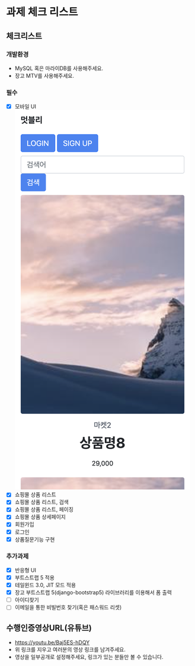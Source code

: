 # 과제 체크 리스트

## 체크리스트

### 개발환경
- MySQL 혹은 마라이DB를 사용해주세요.
- 장고 MTV를 사용해주세요.

### 필수
- [x] 모바일 UI
  ![img.png](img.png)
- [x] 쇼핑몰 상품 리스트
- [x] 쇼핑몰 상품 리스트, 검색
- [x] 쇼핑몰 상품 리스트, 페이징
- [x] 쇼핑몰 상품 상세페이지
- [x] 회원가입
- [x] 로그인
- [x] 상품질문기능 구현

### 추가과제
- [x] 반응형 UI
- [x] 부트스트랩 5 적용
- [x] 테일윈드 3.0, JIT 모드 적용
- [x] 장고 부트스트랩 5(django-bootstrap5) 라이브러리를 이용해서 폼 출력
- [ ] 아이디찾기
- [ ] 이메일을 통한 비빌번호 찾기(혹은 패스워드 리셋)

## 수행인증영상URL(유튜브)

- https://youtu.be/Baj5ES-hDQY
- 위 링크를 지우고 여러분의 영상 링크를 남겨주세요.
- 영상을 일부공개로 설정해주세요, 링크가 있는 분들만 볼 수 있습니다.
